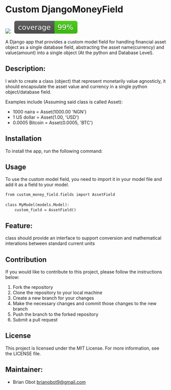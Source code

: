# Custom DjangoMoneyField

<img src="https://github.com/brianobot/DjangoCustomMoneyField/actions/workflows/django.yml/badge.svg?branch=master" /> &nbsp; <img src="coverage.svg" />

A Django app that provides a custom model field for handling financial asset object as a single database field,
abstracting the asset name(currency) and value(amount) into a single object (At the python and Database Level).

## Description:
I wish to create a class (object) that represent monetarily value agnosticly, it should encapsulate the asset value and currency in a single python object/database field.

Examples include (Assuming said class is called Asset):
- 1000 naira  = Asset(1000.00 'NGN') 
- 1 US dollar = Asset(1.00, 'USD')
- 0.0005 Bitcoin = Asset(0.0005, 'BTC')

## Installation
To install the app, run the following command:

## Usage
To use the custom model field, you need to import it in your model file and add it as a field to your model.  
```
from custom_money_field.fields import AssetField

class MyModel(models.Model):
    custom_field = AssetField()
```

## Feature:
class should provide an interface to support conversion and mathematical interations between standard current units
  
  
## Contribution
If you would like to contribute to this project, please follow the instructions below:

1. Fork the repository
2. Clone the repository to your local machine
3. Create a new branch for your changes
4. Make the necessary changes and commit those changes to the new branch
5. Push the branch to the forked repository
6. Submit a pull request

## License
This project is licensed under the MIT License. For more information, see the LICENSE file.


## Maintainer:
- Brian Obot <brianobot9@gmail.com>
